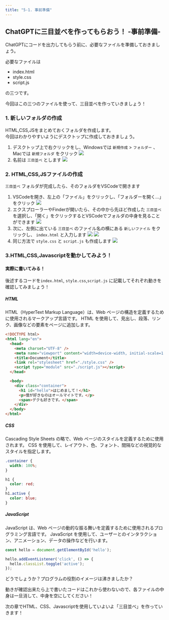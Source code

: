 ```yaml
---
title: "5-1. 事前準備"
---
```


## ChatGPTに三目並べを作ってもらおう！ -事前準備-

ChatGPTにコードを出力してもらう前に、必要なファイルを準備しておきましょう。  

必要なファイルは

- index.html
- style.css
- script.js

の三つです。

今回はこの三つのファイルを使って、三目並べを作っていきましょう！

### 1. 新しいフォルダの作成

HTML,CSS,JSをまとめておくフォルダを作成します。  
今回はわかりやすいようにデスクトップに作成しておきましょう。

1. デスクトップ上で右クリックをし、Windowsでは `新規作成` > `フォルダー` 、Macでは `新規フォルダ` をクリック
![](/images/nagoya2025/desktop-newfolder.png)
2. 名前は `三目並べ` とします
![](/images/nagoya2025/desktop-newfolder-2.png)

### 2. HTML,CSS,JSファイルの作成

`三目並べ` フォルダが完成したら、そのフォルダをVSCodeで開きます
1. VSCodeを開き、左上の「ファイル」をクリックし、「フォルダーを開く…」をクリック
![](/images/nagoya2025/vscode-openfolder.png)
2. エクスプローラーやFinderが開いたら、その中から先ほど作成した `三目並べ` を選択し、「開く」をクリックするとVSCodeでフォルダの中身を見ることができます
![](/images/nagoya2025/vscode-openfolder-2.png)
3. 次に、左側に出ている `三目並べ` のファイル名の横にある `新しいファイル` をクリックし、 `index.html` と入力します
![](/images/nagoya2025/vscode-newfile.png)
![](/images/nagoya2025/vscode-setting-filename.png)
4. 同じ方法で `style.css` と `script.js` も作成します
![](/images/nagoya2025/vscode-setting-filename-2.png)


### 3.HTML,CSS,Javascriptを動かしてみよう！

#### 実際に書いてみる！

後述するコードを`index.html`, `style.css`,`script.js` に記載してそれぞれ動きを確認してみましょう！

##### HTML

HTML（HyperText Markup Language）は、Web ページの構造を定義するために使用されるマークアップ言語です。
HTML を使用して、見出し、段落、リンク、画像などの要素をページに追加します。

```html
<!DOCTYPE html>
<html lang="en">
  <head>
    <meta charset="UTF-8" />
    <meta name="viewport" content="width=device-width, initial-scale=1.0" />
    <title>Document</title>
    <link rel="stylesheet" href="./style.css" />
    <script type="module" src="./script.js"></script>
  </head>

  <body>
    <div class="container">
      <h1 id="hello">はじめまして！</h1>
      <p>僕が好きなのはオールマイトです。</p>
      <span>デクも好きです。</span>
    </div>
  </body>
</html>
```

##### CSS

Cascading Style Sheets の略で、Web ページのスタイルを定義するために使用されます。
CSS を使用して、レイアウト、色、フォント、間隔などの視覚的なスタイルを指定します。

```css
.container {
  width: 100%;
}

h1 {
  color: red;
}
h1.active {
  color: blue;
}
```

##### JavaScript

JavaScript は、Web ページの動的な振る舞いを定義するために使用されるプログラミング言語です。
JavaScript を使用して、ユーザーとのインタラクション、アニメーション、データの操作などを行います。

```javascript
const hello = document.getElementById('hello');

hello.addEventListener('click', () => {
  hello.classList.toggle('active');
});
```

どうでしょうか？プログラムの役割のイメージは沸きましたか？

動きが確認出来たら上で書いたコードはこれから使わないので、各ファイルの中身は一旦消して、中身を空にしてください！

次の章でHTML、CSS、Javascriptを使用していよいよ「三目並べ」を作っていきます！